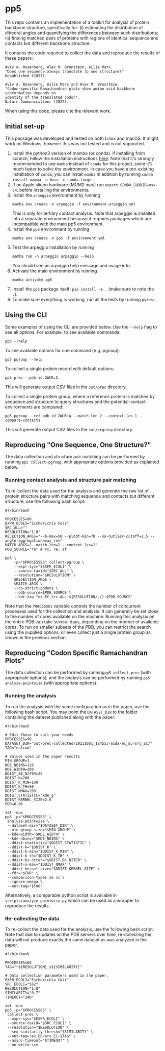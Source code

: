 # pp5

This repo contains an implementation of a toolkit for analysis of protein backbone
structure, specifically for: (i) estimating the distribution of dihedral angles and
quantifying the differences between such distributions; (ii) finding matched pairs
of proteins with regions of identical sequence and contacts but different backbone
structure.

It contains the code required to collect the data and reproduce the results of
these papers:

    Aviv A. Rosenberg, Alex M. Bronstein, Ailie Marx.
    "Does one sequence always translate to one structure?"
    Unpublished (2023).

    Aviv A. Rosenberg, Ailie Marx and Alex M. Bronstein.
    "Codon-specific Ramachandran plots show amino acid backbone conformation depends on
    identity of the translated codon".
    Nature Communications (2022).

When using this code, please cite the relevant work.

## Initial set-up

This package was developed and tested on both Linux and macOS.
It might work on Windows, however this was not tested and is not supported.

1. Install the python3 version of mamba (or conda).
   If installing from scratch, follow the installation instructions
   [here](https://github.com/conda-forge/miniforge).
   Note that it's strongly recommended to use `mamba` instead of
   `conda` for this project, since it's much faster to solve the environment.
   In case you have a pre-existing installation of `conda`, you can  install
   `mamba` in addition by running `conda install mamba -n base -c conda-forge`.
2. If on Apple slicon hardware (M1/M2 mac) run `export CONDA_SUBDIR=osx-64`.
   before installing the environments.
2. Install the `arpeggio` environment by running
   ```shell
   mamba env create -n arpeggio -f environment-arpeggio.yml
   ```
   This is only for tertiary contact analysis. Note that arpeggio is
   installed into a separate environment because it requires packages which are
   incompatible with the main pp5 environment.
3. Install the `pp5` environment by running
   ```shell
   mamba env create -n pp5 -f environment.yml
   ```
4. Test the arpeggio installation by running
   ```shell
   mamba run -n arpeggio arpeggio --help
   ```
   You should see an arpeggio help message and usage info.
4. Activate the main environment by running
   ```shell
   mamba activate pp5
   ```
5. Install the `pp5` package itself: `pip install -e .` (make sure to note the `.`).
6. To make sure everything is working, run all the tests by running `pytest`.

## Using the CLI

Some examples of using the CLI are provided below. Use the `--help` flag to see all
options. For example, to see available commands:
```shell script
pp5 --help
```
To see available options for one command (e.g. pgroup):
```shell script
pp5 pgroup --help
```

To collect a single protein record with default options:
```shell script
pp5 prec --pdb-id 2WUR:A
```
This will generate output CSV files in the `out/prec` directory.

To collect a single protein group, where a reference protein is matched by sequence
and structure to query structures and the potential-contact environments are compared:
```shell script
pp5 pgroup --ref-pdb-id 2WUR:A --match-len 2 --context-len 1 --compare-contacts
```
This will generate output CSV files in the `out/prgroup` directory.

## Reproducing "One Sequence, One Structure?"

The data collection and structure pair matching can be performed by running `pp5
collect-pgroup`, with appropriate options provided as explained below.

### Running contact analysis and structure pair matching

To re-collect the data used for the analysis and generate the raw list of protein
structure pairs with matching sequence and contacts but different structure, use the
following bash script.

```shell
#!/bin/bash

PROCESSES=90
EXPR_ECOLI="Escherichia Coli"
SRC_ALL=""
RESOLUTION="1.8"
REJECTION_ARGS="--b-max=50 --plddt-min=70 --sa-outlier-cutoff=2.5 --angle-aggregation=max_res"
MATCH_ARGS="--match-len=2 --context-len=1"
PDB_SOURCE="re" # rc, re, af

pp5 \
    -p="$PROCESSES" collect-pgroup \
    --expr-sys="$EXPR_ECOLI" \
    --source-taxid="$SRC_ALL" \
    --resolution="$RESOLUTION" \
    $REJECTION_ARGS \
    $MATCH_ARGS \
    --no-strict-codons \
    --pdb-source=$PDB_SOURCE \
    --out-tag "ex_EC-src_ALL-${RESOLUTION/./}-$PDB_SOURCE"
```

Note that the `PROCESSES` variable controls the number of concurrent processes used
for the collection and analysis. It can generally be set close to the number of cores
available on the machine. Running this analysis on the entire PDB can take several days,
depending on the number of available cores.
To run on smaller subsets of the PDB, you can restrict the search using the supplied
options, or even collect just a single protein group as shown in the previous section.

## Reproducing "Codon Specific Ramachandran Plots"

The data collection can be performed by running`pp5 collect-prec` (with appropriate
options), and the analysis can be performed by running `pp5 analyze-pointwise` (with
appropriate options).

### Running the analysis

To run the analysis with the same configuration as in the paper, use the following
bash script. You may point the `DATASET_DIR` to the folder containing the dataset
published along with the paper.

```shell
#!/bin/bash

# Edit these to suit your needs
PROCESSES=90
DATASET_DIR="out/prec-collected/20211001_124553-aida-ex_EC-src_EC/"
TAG="natcom"

# Values used in the paper results
MIN_GROUP=1
KDE_NBINS=128
KDE_WIDTH=200
DDIST_BS_NITER=25
DDIST_K=200
DDIST_K_MIN=100
DDIST_K_TH=50
DDIST_NMAX=200
DDIST_STATISTIC="kde_g"
DDIST_KERNEL_SIZE=2.0
FDR=0.05

set -eux
pp5 -p="$PROCESSES" \
 analyze-pointwise \
 --dataset-dir="$DATASET_DIR" \
 --min-group-size="$MIN_GROUP" \
 --kde-width="$KDE_WIDTH" \
 --kde-nbins="$KDE_NBINS" \
 --ddist-statistic="$DDIST_STATISTIC" \
 --ddist-k="$DDIST_K" \
 --ddist-k-min="$DDIST_K_MIN" \
 --ddist-k-th="$DDIST_K_TH" \
 --ddist-bs-niter="$DDIST_BS_NITER" \
 --ddist-n-max="$DDIST_NMAX" \
 --ddist-kernel-size="$DDIST_KERNEL_SIZE" \
 --fdr="$FDR" \
 --comparison-types aa cc \
 --ignore-omega \
 --out-tag="$TAG"

```

Alternatively, a comparable python script is available in `scripts/analyze_pointwise.py`
which can be used as a wrapper to reproduce the results.

### Re-collecting the data

To re-collect the data used for the analysis, use the following bash script.
Note that due to updates on the PDB servers over time, re-collecting the data will not
produce exactly the same dataset as was analyzed in the paper.

```shell
#!/bin/bash

PROCESSES=64
TAG="r${RESOLUTION}_s${SIMILARITY}"

# Data collection parameters used in the paper.
EXPR_ECOLI="Escherichia Coli"
SRC_ECOLI="562"
RESOLUTION="1.8"
SIMILARITY="0.7"
TIMEOUT="240"

set -eux
pp5 -p="$PROCESSES" \
 collect-prec \
 --expr-sys="$EXPR_ECOLI" \
 --source-taxid="$SRC_ECOLI" \
 --resolution="$RESOLUTION" \
 --seq-similarity-thresh="$SIMILARITY" \
 --out-tag="ex_EC-src_EC-$TAG" \
 --async-timeout="$TIMEOUT" \
 --no-write-csv
```
